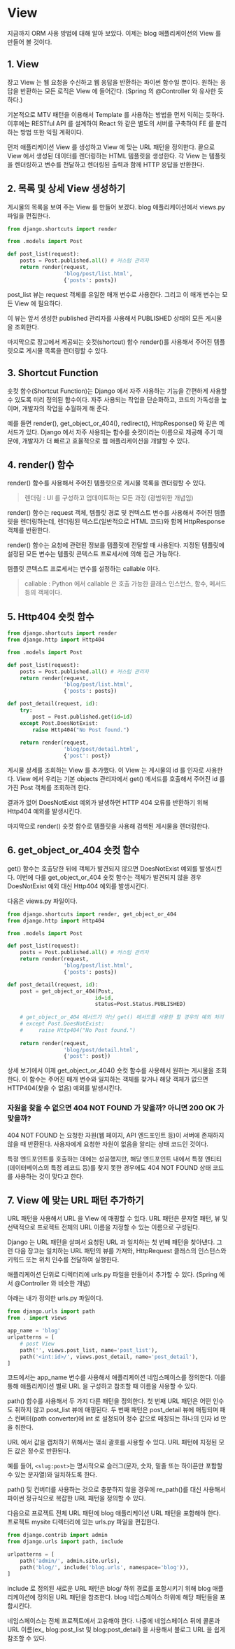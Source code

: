 # View
지금까지 ORM 사용 방법에 대해 알아 보았다. 이제는 blog 애플리케이션의 View 를 만들어 볼 것이다.

## 1. View
장고 View 는 웹 요청을 수신하고 웹 응답을 반환하는 파이썬 함수일 뿐이다. 원하는 응답을 반환하는 모든 로직은 View 에 들어간다. (Spring 의 @Controller 와 유사한 듯하다.)

기본적으로 MTV 패턴을 이용해서 Template 를 사용하는 방법을 먼저 익히는 듯하다. 이후에는 RESTful API 를 설계하여 React 와 같은 별도의 서버를 구축하여 FE 를 분리하는 방법 또한 익힐 계획이다.

먼저 애플리케이션 View 를 생성하고 View 에 맞는 URL 패턴을 정의한다. 끝으로 View 에서 생성된 데이터를 렌더링하는 HTML 템플릿을 생성한다. 각 View 는 템플릿을 렌더링하고 변수를 전달하고 렌더링된 출력과 함께 HTTP 응답을 반환한다.

## 2. 목록 및 상세 View 생성하기
게시물의 목록을 보여 주는 View 를 만들어 보겠다. blog 애플리케이션에서 views.py 파일을 편집한다.

```python
from django.shortcuts import render

from .models import Post

def post_list(request):
    posts = Post.published.all() # 커스텀 관리자
    return render(request,
                  'blog/post/list.html',
                  {'posts': posts})
```

post_list 뷰는 request 객체를 유일한 매개 변수로 사용한다. 그리고 이 매개 변수는 모든 View 에 필요하다.

이 뷰는 앞서 생성한 published 관리자를 사용해서 PUBLISHED 상태의 모든 게시물을 조회한다.

마지막으로 장고에서 제공되는 숏컷(shortcut) 함수 render()를 사용해서 주어진 템플릿으로 게시물 목록을 렌더링할 수 있다.

## 3. Shortcut Function
숏컷 함수(Shortcut Function)는 Django 에서 자주 사용하는 기능을 간편하게 사용할 수 있도록 미리 정의된 함수이다. 자주 사용되는 작업을 단순화하고, 코드의 가독성을 높이며, 개발자의 작업을 수월하게 해 준다.

예를 들면 render(), get_object_or_404(), redirect(), HttpResponse() 와 같은 메서드가 있다. Django 에서 자주 사용되는 함수를 숏컷이라는 이름으로 제공해 주기 때문에, 개발자가 더 빠르고 효율적으로 웹 애플리케이션을 개발할 수 있다.

## 4. render() 함수
render() 함수를 사용해서 주어진 템플릿으로 게시물 목록을 렌더링할 수 있다.

> 렌더링 : UI 를 구성하고 업데이트하는 모든 과정 (광범위한 개념임)

render() 함수는 request 객체, 템플릿 경로 및 컨텍스트 변수를 사용해서 주어진 템플릿을 렌더링하는데, 렌더링된 텍스트(일반적으로 HTML 코드)와 함께 HttpResponse 객체를 반환한다.

render() 함수는 요청에 관련된 정보를 템플릿에 전달할 때 사용된다. 지정된 템플릿에 설정된 모든 변수는 템플릿 콘텍스트 프로세서에 의해 접근 가능하다.

템플릿 콘텍스트 프로세서는 변수를 설정하는 callable 이다.

> callable : Python 에서 callable 은 호출 가능한 클래스 인스턴스, 함수, 메서드 등의 객체이다.

## 5. Http404 숏컷 함수
```python
from django.shortcuts import render
from django.http import Http404

from .models import Post

def post_list(request):
    posts = Post.published.all() # 커스텀 관리자
    return render(request,
                  'blog/post/list.html',
                  {'posts': posts})

def post_detail(request, id):
    try:
        post = Post.published.get(id=id)
    except Post.DoesNotExist:
        raise Http404("No Post found.")
    
    return render(request,
                  'blog/post/detail.html',
                  {'post': post})
```

게시물 상세를 조회하는 View 를 추가했다. 이 View 는 게시물의 id 를 인자로 사용한다. View 에서 우리는 기본 objects 관리자에서 get() 메서드를 호출해서 주어진 id 를 가진 Post 객체를 조회하려 한다.

결과가 없어 DoesNotExist 예외가 발생하면 HTTP 404 오류를 반환하기 위해 Http404 예외를 발생시킨다.

마지막으로 render() 숏컷 함수로 템플릿을 사용해 검색된 게시물을 렌더링한다.

## 6. get_object_or_404 숏컷 함수
get() 함수는 호출당한 뒤에 객체가 발견되지 않으면 DoesNotExist 예외를 발생시킨다. 이번에 다룰 get_object_or_404 숏컷 함수는 객체가 발견되지 않을 경우 DoesNotExist 예외 대신 Http404 예외를 발생시킨다.

다음은 views.py 파일이다.
```python
from django.shortcuts import render, get_object_or_404
from django.http import Http404

from .models import Post

def post_list(request):
    posts = Post.published.all() # 커스텀 관리자
    return render(request,
                  'blog/post/list.html',
                  {'posts': posts})

def post_detail(request, id):
    post = get_object_or_404(Post,
                            id=id,
                            status=Post.Status.PUBLISHED)
    
    # get_object_or_404 메서드가 아닌 get() 메서드를 사용한 할 경우의 예외 처리
    # except Post.DoesNotExist:
    #     raise Http404("No Post found.")
    
    return render(request,
                  'blog/post/detail.html',
                  {'post': post})
```

상세 보기에서 이제 get_object_or_404() 숏컷 함수를 사용해서 원하는 게시물을 조회한다. 이 함수는 주어진 매개 변수와 일치하는 객체를 찾거나 해당 객체가 없으면 HTTP404(찾을 수 없음) 예외를 발생시킨다.

### 자원을 찾을 수 없으면 404 NOT FOUND 가 맞을까? 아니면 200 OK 가 맞을까?
404 NOT FOUND 는 요청한 자원(웹 페이지, API 엔드포인트 등)이 서버에 존재하지 않을 때 반환된다. 사용자에게 요청한 자원이 없음을 알리는 상태 코드인 것이다.

특정 엔드포인트를 호출하는 데에는 성공했지만, 해당 엔드포인트 내에서 특정 엔티티(데이터베이스의 특정 레코드 등)를 찾지 못한 경우에도 404 NOT FOUND 상태 코드를 사용하는 것이 맞다고 한다.

## 7. View 에 맞는 URL 패턴 추가하기
URL 패턴을 사용해서 URL 을 View 에 매핑할 수 있다. URL 패턴은 문자열 패턴, 뷰 및 선택적으로 프로젝트 전체의 URL 이름을 지정할 수 있는 이름으로 구성된다.

Django 는 URL 패턴을 살펴서 요청된 URL 과 일치하는 첫 번째 패턴을 찾아낸다. 그런 다음 장고는 일치하는 URL 패턴의 뷰를 가져와, HttpRequest 클래스의 인스턴스와 키워드 또는 위치 인수를 전달하여 실행한다.

애플리케이션 단위로 디렉터리에 urls.py 파일을 만들어서 추가할 수 있다. (Spring 에서 @Controller 와 비슷한 개념)

아래는 내가 정의한 urls.py 파일이다.
```python
from django.urls import path
from . import views

app_name = 'blog'
urlpatterns = [
    # post View
    path('', views.post_list, name='post_list'),
    path('<int:id>/', views.post_detail, name='post_detail'),
]
```

코드에서는 app_name 변수를 사용해서 애플리케이션 네임스페이스를 정의한다. 이를 통해 애플리케이션 별로 URL 을 구성하고 참조할 때 이름을 사용할 수 있다.

path() 함수를 사용해서 두 가지 다른 패턴을 정의한다. 첫 번째 URL 패턴은 어떤 인수도 취하지 않고 post_list 뷰에 매핑된다. 두 번째 패턴은 post_detail 뷰에 매핑되며 패스 컨버터(path converter)에 int 로 설정되어 정수 값으로 매칭되는 하나의 인자 id 만을 취한다.

URL 에서 값을 캡처하기 위해서는 꺾쇠 괄호를 사용할 수 있다. URL 패턴에 지정된 모든 값은 정수로 반환된다.

예를 들어, `<slug:post>`는 명시적으로 슬러그(문자, 숫자, 밑줄 또는 하이픈만 포함할 수 있는 문자열)와 일치하도록 한다.

path() 및 컨버터를 사용하는 것으로 충분하지 않을 경우에 re_path()를 대신 사용해서 파이썬 정규식으로 복잡한 URL 패턴을 정의할 수 있다.

다음으로 프로젝트 전체 URL 패턴에 blog 애플리케이션 URL 패턴을 포함해야 한다. 프로젝트 mysite 디렉터리에 있는 urls.py 파일을 편집한다.

```python
from django.contrib import admin
from django.urls import path, include

urlpatterns = [
    path('admin/', admin.site.urls),
    path('blog/', include('blog.urls', namespace='blog')),
]
```

include 로 정의된 새로운 URL 패턴은 blog/ 하위 경로를 포함시키기 위해 blog 애플리케이션에 정의된 URL 패턴을 참조한다. blog 네임스페이스 하위에 해당 패턴들을 포함시킨다.

네임스페이스는 전체 프로젝트에서 고유해야 한다. 나중에 네임스페이스 뒤에 콜론과 URL 이름(ex_ blog:post_list 및 blog:post_detail) 을 사용해서 블로그 URL 을 쉽게 참조할 수 있다.
